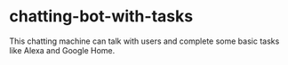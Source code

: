 # chatting-bot-with-tasks
This chatting machine can talk with users and complete some basic tasks like Alexa and Google Home. 
